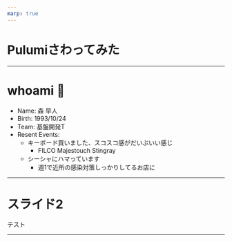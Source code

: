 ```yaml
---
marp: true
---
```

# Pulumiさわってみた

---
# whoami :thinking: 

- Name: 森 早人
- Birth: 1993/10/24
- Team: 基盤開発T
- Resent Events: 
  - キーボード買いました、スコスコ感がだいぶいい感じ
    - FILCO Majestouch Stingray
  - シーシャにハマっています
    - 週1で近所の感染対策しっかりしてるお店に

---
# スライド2

テスト

---

